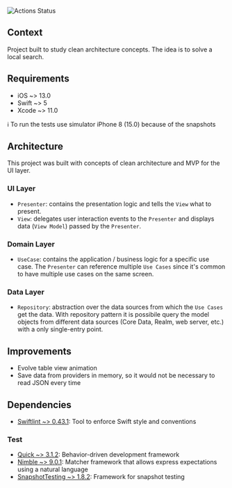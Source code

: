 ![Actions Status](https://github.com/viviancrs/local-search-with-clean-architecture/actions/workflows/test.yml/badge.svg)

## Context

Project built to study clean architecture concepts. The idea is to solve a local search.

## Requirements

- iOS ~> 13.0
- Swift ~> 5
- Xcode ~> 11.0

ℹ️ To run the tests use simulator iPhone 8 (15.0) because of the snapshots

## Architecture

This project was built with concepts of clean architecture and MVP for the UI layer.

### UI Layer

- `Presenter`: contains the presentation logic and tells the `View` what to present.
- `View`: delegates user interaction events to the `Presenter` and displays data (`View Model`) passed by the `Presenter`.

### Domain Layer

- `UseCase`: contains the application / business logic for a specific use case. The `Presenter` can reference multiple `Use Cases` since it's common to have multiple use cases on the same screen.

### Data Layer

- `Repository`: abstraction over the data sources from which the `Use Cases` get the data. With repository pattern it is possibile query the model objects from different data sources (Core Data, Realm, web server, etc.) with a only single-entry point.

## Improvements

- Evolve table view animation
- Save data from providers in memory, so it would not be necessary to read JSON every time

## Dependencies

- [Swiftlint ~> 0.43.1](https://github.com/realm/SwiftLint#installation): Tool to enforce Swift style and conventions

### Test

- [Quick ~> 3.1.2](https://github.com/Quick/Quick): Behavior-driven development framework
- [Nimble ~> 9.0.1](https://github.com/Quick/Nimble): Matcher framework that allows express expectations using a natural language
- [SnapshotTesting ~> 1.8.2](https://github.com/pointfreeco/swift-snapshot-testing): Framework for snapshot testing
